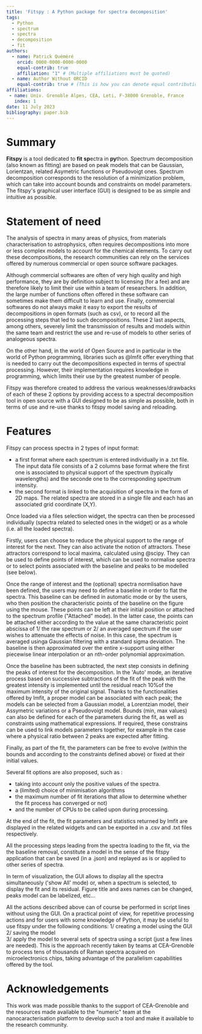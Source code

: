 ```yaml
---
title: 'Fitspy : A Python package for spectra decomposition'
tags:
  - Python
  - spectrum
  - spectra	
  - decomposition
  - fit
authors:
  - name: Patrick Quéméré
    orcid: 0000-0000-0000-0000
    equal-contrib: true
    affiliation: "1" # (Multiple affiliations must be quoted)
  - name: Author Without ORCID
    equal-contrib: true # (This is how you can denote equal contributions between multiple authors)
affiliations:
 - name: Univ. Grenoble Alpes, CEA, Leti, F-38000 Grenoble, France
   index: 1
date: 11 July 2023
bibliography: paper.bib
---
```


# Summary

**Fitspy** is a tool dedicated to **fit** **sp**ectra in **py**thon.
Spectrum decomposition (also known as fitting) are based on peak models that can be Gaussian, Lorientzan, related Asymetric functions or Pseudovoigt ones.
Spectrum decomposition corresponds to the resolution of a minimization problem, 
which can take into account bounds and constraints on model parameters. 
The fitspy's graphical user interface (GUI) is designed to be as simple and intuitive as possible.

# Statement of need

The analysis of spectra in many areas of physics, from materials characterisation to astrophysics, often requires decompositions
into more or less complex models to account for the chemical elements.
To carry out these decompositions, the research communities can rely on the services offered by numerous commercial or open source software packages.

Although commercial softwares are often of very high quality and high performance, they are by definition subject to licensing (for a fee)
and are therefore likely to limit their use within a team of researchers. 
In addition, the large number of functions often offered in these software can sometimes make them difficult to learn and use.
Finally, commercial softwares do not always make it easy to export the results of decompositions
in open formats (such as csv), or to record all the processing steps that led to such decompositions. 
These 2 last aspects, among others, severely limit the transmission of results and models within the same team and 
restrict the use and re-use of models to other series of analogeous spectra.

On the other hand, in the world of Open Source and in particular in the world of Python programming, 
libraries such as @lmfit offer everything that is needed to carry out the decompositions expected in terms of spectral processing. 
However, their implementation requires knowledge in programming, which limits their use by the greatest number of people.

Fitspy was therefore created to address the various weaknesses/drawbacks of each of these 2 options 
by providing access to a spectral decomposition tool in open source with a GUI designed to be as simple as possible, 
both in terms of use and re-use thanks to fitspy model saving and reloading.

# Features

 Fitspy can process spectra in 2 types of input format: 
- a first format where each spectrum is entered individually in a .txt file. The input data file consists of a 2 columns base format where
  the first one is associated to physical support of the spectrum (typically wavelengths)
  and the seconde one to the corresponding spectrum  intensity.
- the second format is linked to the acquisition of spectra in the form of 2D maps.
  The related spectra are stored in a single file and each has an associated grid coordinate (X,Y).
  
Once loaded via a files selection widget, the spectra can then be processed individually (spectra related to selected ones in the widget) 
or as a whole (i.e. all the loaded spectra).

Firstly, users can choose to reduce the physical support to the range of interest for the next.
They can also activate the notion of attractors. These attractors correspond to local maxima, calculated using @scipy. 
They can be used to define points of interest, which can be used to normalise spectra or to select points associated with
the baseline and peaks to be modelled (see below).

Once the range of interest and the (optional) spectra normlisation have been defined, the users may need to define a baseline in order to flat the spectra.
This baseline can be defined in automatic mode or by the users, who then position the characteristic points of the baseline on the figure using the mouse.
These points can be left at their initial position or attached to the spectrum profile ("Attached" mode). 
In the latter case, the points can be attached either according to the value at the same characteristic point abscissa of 1/ the raw spectrum or 2/
an averaged spectrum if the user wishes to attenuate the effects of noise. In this case, the spectrum is averaged usinga  Gaussian filtering with a standard sigma deviation.
The baseline is then approximated over the entire x-support using either piecewise linear interpolation or an nth-order polynomial approximation.

Once the baseline has been subtracted, the next step consists in defining the peaks of interest for the decomposition.
In the 'Auto' mode, an iterative process based on successive subtractions of the fit of the peak with the greatest intensity is implemented until
the residual reach 10%of the maximum intensity of the original signal.
Thanks to the functionalities offered by lmfit, a proper model can be associated with each peak; the models can be selected from a Gaussian model,
a Lorentzian model, their Assymetric variations or a Pseudovoigt model. 
Bounds (min, max values) can also be defined for each of the parameters during the fit, as well as constraints using mathematical expressions.
If required, these constrains can be used to link models parameters together, for example in the case where a physical ratio between 2 peaks are expected after fitting.

Finally, as part of the fit, the parameters can be free to evolve (within the bounds and according to the constraints defined above) or fixed at their initial values.

Several fit options are also proposed, such as :
- taking into account only the positive values of the spectra.
- a (limited) choice of minimisation algorithms
- the maximum number of fit iterations that allow to determine whether the fit process has converged or not)
- and the number of CPUs to be called upon during processing.

At the end of the fit, the fit parameters and statistics returned by lmfit are displayed in the related widgets and can be exported in a .csv and .txt files respectively.

All the processing steps leading from the spectra loading to the fit, via the the baseline removal, constitute a model in the sense of the fitspy application
that can be saved (in a .json) and replayed as is or applied to other series of spectra.

In term of visualization, the GUI allows to display all the spectra simultaneously ('show All' mode) or,
when a spectrum is selected, to display the fit and its residual. Figure title and axes names can be changed, peaks model can be labelized, etc...

All the actions described above can of course be performed in script lines without using the GUI.
On a practical point of view, for repetitive processing actions and for users with some knowledge of Python, it may be useful to use fitspy under the following conditions:
1/ creating a model using the GUI
2/ saving the model  
3/ apply the model to several sets of spectra using a script (just a few lines are needed). 
This is the approach recently taken by teams at CEA-Grenoble to process tens of thousands of Raman spectra acquired on microelectronics chips,
taking advantage of the parallelism capabilities offered by the tool.


# Acknowledgements
This work was made possible thanks to the support of CEA-Grenoble and the resources made available to the "numeric" team at the nanocaracterisation platform
to develop such a tool and make it available to the research community.

